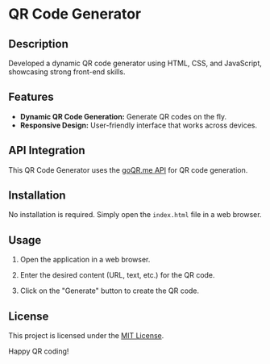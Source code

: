 # QR Code Generator

## Description

Developed a dynamic QR code generator using HTML, CSS, and JavaScript, showcasing strong front-end skills.

## Features

- **Dynamic QR Code Generation:** Generate QR codes on the fly.
- **Responsive Design:** User-friendly interface that works across devices.

## API Integration

This QR Code Generator uses the [goQR.me API](https://goqr.me/api/) for QR code generation.

## Installation

No installation is required. Simply open the `index.html` file in a web browser.

## Usage

1. Open the application in a web browser.

2. Enter the desired content (URL, text, etc.) for the QR code.

3. Click on the "Generate" button to create the QR code.

## License

This project is licensed under the [MIT License](LICENSE).

Happy QR coding!
